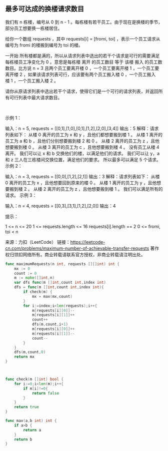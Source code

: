 ##  最多可达成的换楼请求数目
我们有 n 栋楼，编号从 0 到 n - 1 。每栋楼有若干员工。由于现在是换楼的季节，部分员工想要换一栋楼居住。

给你一个数组 requests ，其中 requests[i] = [fromi, toi] ，表示一个员工请求从编号为 fromi 的楼搬到编号为 toi 的楼。

一开始 所有楼都是满的，所以从请求列表中选出的若干个请求是可行的需要满足 每栋楼员工净变化为 0 。意思是每栋楼 离开 的员工数目 等于 该楼 搬入 的员工数数目。比方说 n = 3 且两个员工要离开楼 0 ，一个员工要离开楼 1 ，一个员工要离开楼 2 ，如果该请求列表可行，应该要有两个员工搬入楼 0 ，一个员工搬入楼 1 ，一个员工搬入楼 2 。

请你从原请求列表中选出若干个请求，使得它们是一个可行的请求列表，并返回所有可行列表中最大请求数目。

 

示例 1：



输入：n = 5, requests = [[0,1],[1,0],[0,1],[1,2],[2,0],[3,4]]
输出：5
解释：请求列表如下：
从楼 0 离开的员工为 x 和 y ，且他们都想要搬到楼 1 。
从楼 1 离开的员工为 a 和 b ，且他们分别想要搬到楼 2 和 0 。
从楼 2 离开的员工为 z ，且他想要搬到楼 0 。
从楼 3 离开的员工为 c ，且他想要搬到楼 4 。
没有员工从楼 4 离开。
我们可以让 x 和 b 交换他们的楼，以满足他们的请求。
我们可以让 y，a 和 z 三人在三栋楼间交换位置，满足他们的要求。
所以最多可以满足 5 个请求。
示例 2：



输入：n = 3, requests = [[0,0],[1,2],[2,1]]
输出：3
解释：请求列表如下：
从楼 0 离开的员工为 x ，且他想要回到原来的楼 0 。
从楼 1 离开的员工为 y ，且他想要搬到楼 2 。
从楼 2 离开的员工为 z ，且他想要搬到楼 1 。
我们可以满足所有的请求。
示例 3：

输入：n = 4, requests = [[0,3],[3,1],[1,2],[2,0]]
输出：4
 

提示：

1 <= n <= 20
1 <= requests.length <= 16
requests[i].length == 2
0 <= fromi, toi < n


来源：力扣（LeetCode）
链接：https://leetcode-cn.com/problems/maximum-number-of-achievable-transfer-requests
著作权归领扣网络所有。商业转载请联系官方授权，非商业转载请注明出处。
```go
func maximumRequests(n int, requests [][]int) int {
    mx := 0
    count := 0
    m := make([]int,n)
    var dfs func(m []int,count int,index int)
    dfs = func(m []int,count int,index int){
        if check(m) {
            mx = max(mx,count)
        }
        for i:=index;i<len(requests);i++{
            m[requests[i][0]]--
            m[requests[i][1]]++
            count++
            dfs(m,count,i+1)
            m[requests[i][0]]++
            m[requests[i][1]]--
            count--
        }
    }
    dfs(m,count,0)
    return mx
}



func check(m []int) bool {
    for i:=0;i<len(m);i++{
        if m[i]!=0{
            return false
        }
    }
    return true
}

func max(a,b int) int {
    if a>b {
        return a
    }
    return b
}
```
